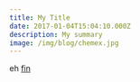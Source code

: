 ```yaml
---
title: My Title
date: 2017-01-04T15:04:10.000Z
description: My summary
image: /img/blog/chemex.jpg
---
```


eh [fin](https://alertlogic.com)